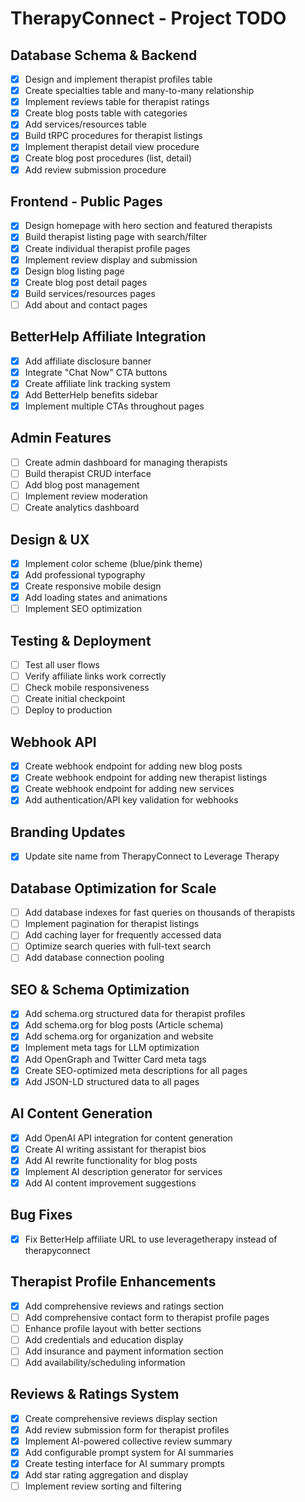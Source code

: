 # TherapyConnect - Project TODO

## Database Schema & Backend
- [x] Design and implement therapist profiles table
- [x] Create specialties table and many-to-many relationship
- [x] Implement reviews table for therapist ratings
- [x] Create blog posts table with categories
- [x] Add services/resources table
- [x] Build tRPC procedures for therapist listings
- [x] Implement therapist detail view procedure
- [x] Create blog post procedures (list, detail)
- [x] Add review submission procedure

## Frontend - Public Pages
- [x] Design homepage with hero section and featured therapists
- [x] Build therapist listing page with search/filter
- [x] Create individual therapist profile pages
- [x] Implement review display and submission
- [x] Design blog listing page
- [x] Create blog post detail pages
- [x] Build services/resources pages
- [ ] Add about and contact pages

## BetterHelp Affiliate Integration
- [x] Add affiliate disclosure banner
- [x] Integrate "Chat Now" CTA buttons
- [x] Create affiliate link tracking system
- [x] Add BetterHelp benefits sidebar
- [x] Implement multiple CTAs throughout pages

## Admin Features
- [ ] Create admin dashboard for managing therapists
- [ ] Build therapist CRUD interface
- [ ] Add blog post management
- [ ] Implement review moderation
- [ ] Create analytics dashboard

## Design & UX
- [x] Implement color scheme (blue/pink theme)
- [x] Add professional typography
- [x] Create responsive mobile design
- [x] Add loading states and animations
- [ ] Implement SEO optimization

## Testing & Deployment
- [ ] Test all user flows
- [ ] Verify affiliate links work correctly
- [ ] Check mobile responsiveness
- [ ] Create initial checkpoint
- [ ] Deploy to production

## Webhook API
- [x] Create webhook endpoint for adding new blog posts
- [x] Create webhook endpoint for adding new therapist listings
- [x] Create webhook endpoint for adding new services
- [x] Add authentication/API key validation for webhooks

## Branding Updates
- [x] Update site name from TherapyConnect to Leverage Therapy

## Database Optimization for Scale
- [ ] Add database indexes for fast queries on thousands of therapists
- [ ] Implement pagination for therapist listings
- [ ] Add caching layer for frequently accessed data
- [ ] Optimize search queries with full-text search
- [ ] Add database connection pooling

## SEO & Schema Optimization
- [x] Add schema.org structured data for therapist profiles
- [x] Add schema.org for blog posts (Article schema)
- [x] Add schema.org for organization and website
- [x] Implement meta tags for LLM optimization
- [x] Add OpenGraph and Twitter Card meta tags
- [x] Create SEO-optimized meta descriptions for all pages
- [x] Add JSON-LD structured data to all pages

## AI Content Generation
- [x] Add OpenAI API integration for content generation
- [x] Create AI writing assistant for therapist bios
- [x] Add AI rewrite functionality for blog posts
- [x] Implement AI description generator for services
- [x] Add AI content improvement suggestions

## Bug Fixes
- [x] Fix BetterHelp affiliate URL to use leveragetherapy instead of therapyconnect

## Therapist Profile Enhancements
- [x] Add comprehensive reviews and ratings section
- [ ] Add comprehensive contact form to therapist profile pages
- [ ] Enhance profile layout with better sections
- [ ] Add credentials and education display
- [ ] Add insurance and payment information section
- [ ] Add availability/scheduling information

## Reviews & Ratings System
- [x] Create comprehensive reviews display section
- [x] Add review submission form for therapist profiles
- [x] Implement AI-powered collective review summary
- [x] Add configurable prompt system for AI summaries
- [x] Create testing interface for AI summary prompts
- [x] Add star rating aggregation and display
- [ ] Implement review sorting and filtering
